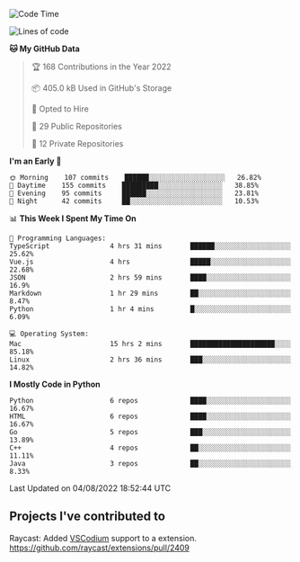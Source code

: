 <!--START_SECTION:waka-->
![Code Time](http://img.shields.io/badge/Code%20Time-0%20secs-blue)

![Lines of code](https://img.shields.io/badge/From%20Hello%20World%20I%27ve%20Written-983%20Thousand%20lines%20of%20code-blue)

**🐱 My GitHub Data** 

> 🏆 168 Contributions in the Year 2022
 > 
> 📦 405.0 kB Used in GitHub's Storage 
 > 
> 💼 Opted to Hire
 > 
> 📜 29 Public Repositories 
 > 
> 🔑 12 Private Repositories  
 > 
**I'm an Early 🐤** 

```text
🌞 Morning    107 commits    ██████░░░░░░░░░░░░░░░░░░░   26.82% 
🌆 Daytime    155 commits    █████████░░░░░░░░░░░░░░░░   38.85% 
🌃 Evening    95 commits     ██████░░░░░░░░░░░░░░░░░░░   23.81% 
🌙 Night      42 commits     ██░░░░░░░░░░░░░░░░░░░░░░░   10.53%

```


📊 **This Week I Spent My Time On** 

```text
💬 Programming Languages: 
TypeScript               4 hrs 31 mins       ██████░░░░░░░░░░░░░░░░░░░   25.62% 
Vue.js                   4 hrs               █████░░░░░░░░░░░░░░░░░░░░   22.68% 
JSON                     2 hrs 59 mins       ████░░░░░░░░░░░░░░░░░░░░░   16.9% 
Markdown                 1 hr 29 mins        ██░░░░░░░░░░░░░░░░░░░░░░░   8.47% 
Python                   1 hr 4 mins         █░░░░░░░░░░░░░░░░░░░░░░░░   6.09%

💻 Operating System: 
Mac                      15 hrs 2 mins       █████████████████████░░░░   85.18% 
Linux                    2 hrs 36 mins       ███░░░░░░░░░░░░░░░░░░░░░░   14.82%

```

**I Mostly Code in Python** 

```text
Python                   6 repos             ████░░░░░░░░░░░░░░░░░░░░░   16.67% 
HTML                     6 repos             ████░░░░░░░░░░░░░░░░░░░░░   16.67% 
Go                       5 repos             ███░░░░░░░░░░░░░░░░░░░░░░   13.89% 
C++                      4 repos             ██░░░░░░░░░░░░░░░░░░░░░░░   11.11% 
Java                     3 repos             ██░░░░░░░░░░░░░░░░░░░░░░░   8.33%

```



 Last Updated on 04/08/2022 18:52:44 UTC
<!--END_SECTION:waka-->

## Projects I've contributed to
Raycast: Added [VSCodium](https://github.com/VSCodium/vscodium) support to a extension. https://github.com/raycast/extensions/pull/2409
